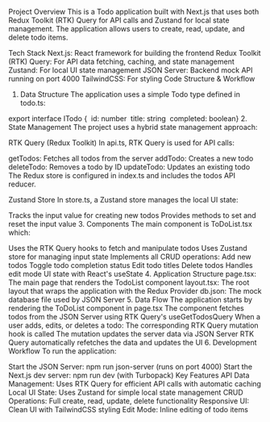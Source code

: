 Project Overview
This is a Todo application built with Next.js that uses both Redux Toolkit (RTK) Query for API calls and Zustand for local state management. The application allows users to create, read, update, and delete todo items.

Tech Stack
Next.js: React framework for building the frontend
Redux Toolkit (RTK) Query: For API data fetching, caching, and state management
Zustand: For local UI state management
JSON Server: Backend mock API running on port 4000
TailwindCSS: For styling
Code Structure & Workflow

1. Data Structure
   The application uses a simple Todo type defined in todo.ts:

export interface ITodo {  id: number  title: string  completed: boolean} 2. State Management
The project uses a hybrid state management approach:

RTK Query (Redux Toolkit)
In api.ts, RTK Query is used for API calls:

getTodos: Fetches all todos from the server
addTodo: Creates a new todo
deleteTodo: Removes a todo by ID
updateTodo: Updates an existing todo
The Redux store is configured in index.ts and includes the todos API reducer.

Zustand Store
In store.ts, a Zustand store manages the local UI state:

Tracks the input value for creating new todos
Provides methods to set and reset the input value 3. Components
The main component is ToDoList.tsx which:

Uses the RTK Query hooks to fetch and manipulate todos
Uses Zustand store for managing input state
Implements all CRUD operations:
Add new todos
Toggle todo completion status
Edit todo titles
Delete todos
Handles edit mode UI state with React's useState 4. Application Structure
page.tsx: The main page that renders the TodoList component
layout.tsx: The root layout that wraps the application with the Redux Provider
db.json: The mock database file used by JSON Server 5. Data Flow
The application starts by rendering the ToDoList component in page.tsx
The component fetches todos from the JSON Server using RTK Query's useGetTodosQuery
When a user adds, edits, or deletes a todo:
The corresponding RTK Query mutation hook is called
The mutation updates the server data via JSON Server
RTK Query automatically refetches the data and updates the UI 6. Development Workflow
To run the application:

Start the JSON Server: npm run json-server (runs on port 4000)
Start the Next.js dev server: npm run dev (with Turbopack)
Key Features
API Data Management: Uses RTK Query for efficient API calls with automatic caching
Local UI State: Uses Zustand for simple local state management
CRUD Operations: Full create, read, update, delete functionality
Responsive UI: Clean UI with TailwindCSS styling
Edit Mode: Inline editing of todo items
